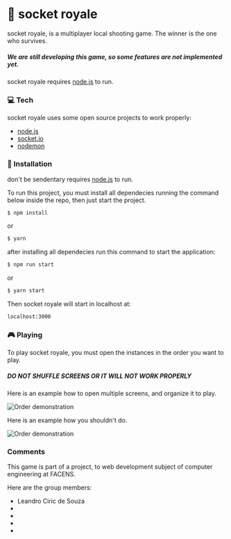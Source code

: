 # 🔫 socket royale

socket royale, is a multiplayer local shooting game.
The winner is the one who survives.

##### We are still developing this game, so some features are not implemented yet.

socket royale requires [node.js] to run.

### 💻 Tech
socket royale uses some open source projects to work properly:

  * [node.js]
  * [socket.io]
  * [nodemon]

### 🔨 Installation

don't be sendentary requires [node.js] to run.

To run this project, you must install all dependecies running the command below inside the repo, then just start the project.

```sh
$ npm install
```
or
```sh
$ yarn
```

after installing all dependecies run this command to start the application:

```sh
$ npm run start
```
or
```sh
$ yarn start
```

Then socket royale will start in localhost at:

```sh
localhost:3000
```

### 🎮 Playing
To play socket royale, you must open the instances in the order you want to play.
##### DO NOT SHUFFLE SCREENS OR IT WILL NOT WORK PROPERLY
Here is an example how to open multiple screens, and organize it to play.

![Order demonstration](https://media.giphy.com/media/FNMn6iG1CT8RCcAzHz/giphy.gif)

Here is an example how you shouldn't do.

![Order demonstration](https://media.giphy.com/media/JipYpY3rZEGsRWFZDE/giphy.gif)


### Comments

This game is part of a project, to web development subject of computer engineering at FACENS.

Here are the group members:

* Leandro Ciric de Souza
* 
*
*
*


[//]: # (These are reference links used in the body of this note and get stripped out when the markdown processor does its job. There is no need to format nicely because it shouldn't be seen. Thanks SO - http://stackoverflow.com/questions/4823468/store-comments-in-markdown-syntax)

   [node.js]: <http://nodejs.org>
   [socket.io]: <https://socket.io/>
   [nodemon]: <https://github.com/remy/nodemon>

